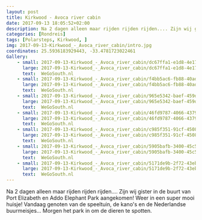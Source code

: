 ```yaml
---
layout: post
title: Kirkwood - Avoca river cabin 
date: 2017-09-13 18:05:52+02:00
description: Na 2 dagen alleen maar rijden rijden rijden.... Zijn wij gister in de buurt van Port Elizabeth en Addo Elephant Park aangekomen! Weer in een super mooi huisje! Vandaag genoten van de speeltuin, de kano's en de Nederlandse
categories: [Rondreis]
tags: [Polarsteps, Kirkwood, ]
img: 2017-09-13-Kirkwood_-_Avoca_river_cabin/intro.jpg
coordinates: 25.5936183929443, -33.4781723022461
Gallery:
    - small: 2017-09-13-Kirkwood_-_Avoca_river_cabin/dc67ffa1-e1d8-4e17-a201-78f3a0a1382e_large_image.jpg
      large: 2017-09-13-Kirkwood_-_Avoca_river_cabin/dc67ffa1-e1d8-4e17-a201-78f3a0a1382e_large_image.jpg
      text:  WeGoSouth.nl
    - small: 2017-09-13-Kirkwood_-_Avoca_river_cabin/f4bb5ac6-fb88-40ad-ac69-8f1e37c538a2_large_image.jpg
      large: 2017-09-13-Kirkwood_-_Avoca_river_cabin/f4bb5ac6-fb88-40ad-ac69-8f1e37c538a2_large_image.jpg
      text:  WeGoSouth.nl
    - small: 2017-09-13-Kirkwood_-_Avoca_river_cabin/965e5342-baef-459d-ad62-0a82b2b340ec_large_image.jpg
      large: 2017-09-13-Kirkwood_-_Avoca_river_cabin/965e5342-baef-459d-ad62-0a82b2b340ec_large_image.jpg
      text:  WeGoSouth.nl
    - small: 2017-09-13-Kirkwood_-_Avoca_river_cabin/46fd9787-4066-4379-bcf7-d701ce395073_large_image.jpg
      large: 2017-09-13-Kirkwood_-_Avoca_river_cabin/46fd9787-4066-4379-bcf7-d701ce395073_large_image.jpg
      text:  WeGoSouth.nl
    - small: 2017-09-13-Kirkwood_-_Avoca_river_cabin/c985f351-91cf-4508-86ab-c67654de10ef_large_image.jpg
      large: 2017-09-13-Kirkwood_-_Avoca_river_cabin/c985f351-91cf-4508-86ab-c67654de10ef_large_image.jpg
      text:  WeGoSouth.nl
    - small: 2017-09-13-Kirkwood_-_Avoca_river_cabin/5905bafb-3400-45c5-b6a5-db1d5e07508e_large_image.jpg
      large: 2017-09-13-Kirkwood_-_Avoca_river_cabin/5905bafb-3400-45c5-b6a5-db1d5e07508e_large_image.jpg
      text:  WeGoSouth.nl
    - small: 2017-09-13-Kirkwood_-_Avoca_river_cabin/5171de9b-2f72-43eb-a154-25db0c91374d_large_image.jpg
      large: 2017-09-13-Kirkwood_-_Avoca_river_cabin/5171de9b-2f72-43eb-a154-25db0c91374d_large_image.jpg
      text:  WeGoSouth.nl
---
```

Na 2 dagen alleen maar rijden rijden rijden.... Zijn wij gister in de buurt van Port Elizabeth en  Addo Elephant Park aangekomen! Weer in een super mooi huisje! Vandaag genoten van de speeltuin, de kano's en de Nederlandse buurmeisjes... Morgen het park in om de dieren te spotten.
